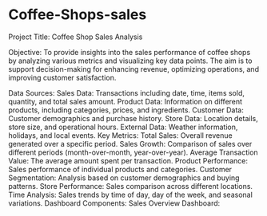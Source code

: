 # Coffee-Shops-sales
Project Title:
Coffee Shop Sales Analysis

Objective:
To provide insights into the sales performance of coffee shops by analyzing various metrics and visualizing key data points. The aim is to support decision-making for enhancing revenue, optimizing operations, and improving customer satisfaction.

Data Sources:
Sales Data: Transactions including date, time, items sold, quantity, and total sales amount.
Product Data: Information on different products, including categories, prices, and ingredients.
Customer Data: Customer demographics and purchase history.
Store Data: Location details, store size, and operational hours.
External Data: Weather information, holidays, and local events.
Key Metrics:
Total Sales: Overall revenue generated over a specific period.
Sales Growth: Comparison of sales over different periods (month-over-month, year-over-year).
Average Transaction Value: The average amount spent per transaction.
Product Performance: Sales performance of individual products and categories.
Customer Segmentation: Analysis based on customer demographics and buying patterns.
Store Performance: Sales comparison across different locations.
Time Analysis: Sales trends by time of day, day of the week, and seasonal variations.
Dashboard Components:
Sales Overview Dashboard:


